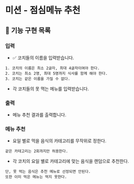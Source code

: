 # 미션 - 점심메뉴 추천

## 📌 기능 구현 목록
### 입력
- ✅ 코치들의 이름을 입력받습니다.
```text
1. 코치의 이름은 최소 2글자, 최대 4글자이여야 한다.
2. 코치는 최소 2명, 최대 5명까지 식사를 함께 해야 한다.
3. 코치는 같은 이름을 가질 수 없다.
```
- 각 코치들의 못 먹는 메뉴를 입력받습니다.

### 출력
- 메뉴 추천 결과를 출력합니다.

### 메뉴 추천
- 요일 별로 먹을 음식의 카테고리를 무작위로 정한다.
```text
같은 카테고리는 2회까지만 허용한다.
```
- 각 코치의 요일 별로 카테고리에 맞는 음식을 랜덤으로 추천한다.
```text
단, 못 먹는 음식은 추천 메뉴로 선정되면 안된다.
또한 이미 먹은 메뉴는 먹지 못한다.
```